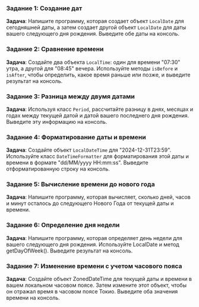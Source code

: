### Задание 1: Создание дат
**Задача**: Напишите программу, которая создает объект `LocalDate` для сегодняшней даты, а затем создает другой объект `LocalDate` для даты вашего следующего дня рождения. Выведите обе даты на консоль.

### Задание 2: Сравнение времени
**Задача**: Создайте два объекта `LocalTime`: один для времени "07:30" утра, а другой для "08:45" вечера. Используйте методы `isBefore` и `isAfter`, чтобы определить, какое время раньше или позже, и выведите результат на консоль.

### Задание 3: Разница между двумя датами
**Задача**: Используя класс `Period`, рассчитайте разницу в днях, месяцах и годах между текущей датой и датой вашего последнего дня рождения. Выведите эту информацию на консоль.

### Задание 4: Форматирование даты и времени
**Задача**: Создайте объект `LocalDateTime` для "2024-12-31T23:59". Используйте класс `DateTimeFormatter` для форматирования этой даты и времени в формате "dd/MM/yyyy HH:mm:ss". Выведите отформатированную строку на консоль.

### Задание 5: Вычисление времени до нового года

**Задача**: Напишите программу, которая вычисляет, сколько дней, часов и минут осталось до следующего Нового Года от текущей даты и времени.

### Задание 6: Определение дня недели

**Задача**: Напишите программу, которая определяет день недели для вашего следующего дня рождения. Используйте LocalDate и метод getDayOfWeek(). Выведите результат на консоль.

### Задание 7: Изменение времени с учетом часового пояса

**Задача**: Создайте объект ZonedDateTime для текущей даты и времени в вашем локальном часовом поясе. Затем измените этот объект, чтобы он отражал время в часовом поясе Токио. Выведите оба значения времени на консоль.
